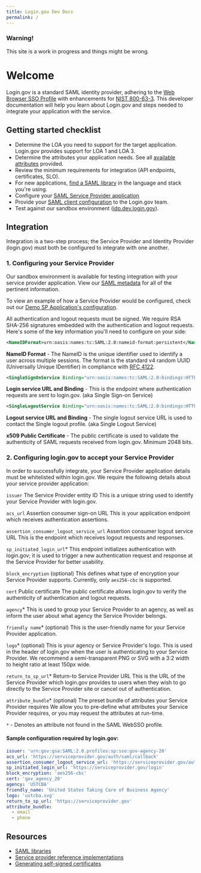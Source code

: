 ```yaml
---
title: Login.gov Dev Docs
permalink: /
---
```


<div class="usa-alert usa-alert-warning">
  <div class="usa-alert-body">
    <h3 class="usa-alert-heading">Warning!</h3>
    <p class="usa-alert-text">This site is a work in progress and things might be wrong.</p>
  </div>
</div>

# Welcome

Login.gov is a standard SAML identity provider, adhering to the [Web Browser SSO Profile](https://en.wikipedia.org/wiki/SAML_2.0#Web_Browser_SSO_Profile) with enhancements for [NIST 800-63-3](https://pages.nist.gov/800-63-3/). This developer documentation will help you learn about Login.gov and steps needed to integrate your application with the service.

## Getting started checklist

- Determine the LOA you need to support for the target application. Login.gov provides support for LOA 1 and LOA 3.
- Determine the attributes your application needs. See all [available attributes]({{site.baseurl}}/attributes) provided.
- Review the minimum requirements for integration (API endpoints, certificates, SLO).
- For new applications, [find a SAML library]({{site.baseurl}}/saml_libs) in the language and stack you're using.
- Configure your [SAML Service Provider application](#1-configuring-your-service-provider)
- Provide your [SAML client configuration](#2-configuring-logingov-to-accept-your-service-provider) to the Login.gov team.
- Test against our sandbox environment ([idp.dev.login.gov](https://idp.dev.login.gov)).

## Integration

Integration is a two-step process; the Service Provider and Identity Provider (login.gov) must both be configured to integrate with one another. 

### 1. Configuring your Service Provider

Our sandbox environment is available for testing integration with your service provider application. View our [SAML metadata](https://github.com/18F/identity-idp/wiki/SAML-Metadata) for all of the pertinent information.

To view an example of how a Service Provider would be configured, check out our [Demo SP Application's configuration](https://github.com/18F/identity-sp-rails/blob/master/config/initializers/omniauth.rb).

All authentication and logout requests must be signed. We require RSA SHA-256 signatures embedded with the authentication and logout requests. Here's some of the key information you'll need to configure on your side:

```xml
<NameIDFormat>urn:oasis:names:tc:SAML:2.0:nameid-format:persistent</NameIDFormat>
```
**NameID Format** - The NameID is the unique identifier used to identify a user across multiple sessions. The format is the standard v4 random UUID (Universally Unique IDentifier) in compliance with [RFC 4122](https://tools.ietf.org/html/rfc4122).
<br>

```xml
<SingleSignOnService Binding="urn:oasis:names:tc:SAML:2.0:bindings:HTTP-Redirect" Location="https://idp.dev.login.gov/api/saml/auth" />
```
**Login service URL and Binding** - This is the endpoint where authentication requests are sent to login.gov. (aka Single Sign-on Service)
<br>

```xml
<SingleLogoutService Binding="urn:oasis:names:tc:SAML:2.0:bindings:HTTP-POST" Location="https://idp.dev.login.gov/api/saml/logout" />
```
**Logout service URL and Binding** - The single logout service URL is used to contact the Single logout profile. (aka Single Logout Service)
<br>

**x509 Public Certificate** - The public certificate is used to validate the authenticity of SAML requests received from login.gov. Minimum 2048 bits.
<br>

### 2. Configuring login.gov to accept your Service Provider

In order to successfully integrate, your Service Provider application details must be whitelisted within login.gov. We require the following details about your service provider application:

`issuer` The Service Provider entity ID
This is a unique string used to identify your Service Provider with login.gov.


`acs_url` Assertion consumer sign-on URL
This is your application endpoint which receives authentication assertions.

`assertion_consumer_logout_service_url` Assertion consumer logout service URL
This is the endpoint which receives logout requests and responses.

`sp_initiated_login_url`* 
This endpoint initializes authentication with login.gov; it is used to trigger a new authentication request and response at the Service Provider for better usability.

`block_encryption` (optional)
This defines what type of encryption your Service Provider supports. Currently, only `aes256-cbc` is supported.

`cert` Public certificate
The public certificate allows login.gov to verify the authenticity of authentication and logout requests.

`agency`*
This is used to group your Service Provider to an agency, as well as inform the user about what agency the Service Provider belongs.

`friendly name`* (optional)
This is the user-friendly name for your Service Provider application. 

`logo`* (optional)
This is your agency or Service Provider's logo. This is used in the header of login.gov when the user is authenticating to your Service Provider. We recommend a semi-transparent PNG or SVG with a 3:2 width to height ratio at least 150px wide.

`return_to_sp_url`* Return-to Service Provider URL
This is the URL of the Service Provider which login.gov provides to users when they wish to go directly to the Service Provider site or cancel out of authentication. 

`attribute_bundle`* (optional) The preset bundle of attributes your Service Provider requires
We allow you to pre-define what attributes your Service Provider requires, or you may request the attributes at run-time.

`*` - Denotes an attribute not found in the SAML WebSSO profile.

#### Sample configuration required by login.gov:

```yaml
issuer: 'urn:gov:gsa:SAML:2.0.profiles:sp:sso:gov-agency-20'
acs_url: 'https://serviceprovider.gov/auth/saml/callback'
assertion_consumer_logout_service_url: 'https://serviceprovider.gov/auth/saml/logout'
sp_initiated_login_url: 'https://serviceprovider.gov/login'
block_encryption: 'aes256-cbc'
cert: 'gov_agency_20'
agency: 'USTCBA'
friendly_name: 'United States Taking Care of Business Agency'
logo: 'ustcba.svg'
return_to_sp_url: 'https://serviceprovider.gov'
attribute_bundle:
  - email
  - phone
```

## Resources

- [SAML libraries]({{site.baseurl}}/saml_libs)
- [Service provider reference implementations]({{site.baseurl}}/sp_refs)
- [Generating self-signed certificates]({{site.baseurl}}/certs)
